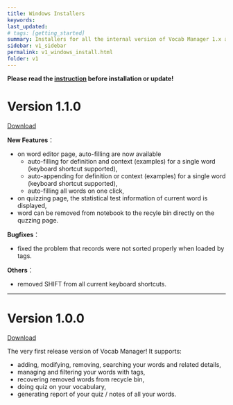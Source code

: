 ```yaml
---
title: Windows Installers
keywords: 
last_updated: 
# tags: [getting_started]
summary: Installers for all the internal version of Vocab Manager 1.x are here.
sidebar: v1_sidebar
permalink: v1_windows_install.html
folder: v1
---
```


**Please read the [instruction](v1_install_instruction.md) before installation or update!**

# Version 1.1.0
[Download](https://github.com/cabinz/vocab-manager/releases/download/v1.1.0/WindowsInstaller_v1.1.0.zip)

**New Features**：

* on word editor page, auto-filling are now available
  * auto-filling for definition and context (examples) for a single word (keyboard shortcut supported),
  * auto-appending for definition or context (examples) for a single word (keyboard shortcut supported),
  * auto-filling all words on one click,
* on quizzing page, the statistical test information of current word is displayed,
* word can be removed from notebook to the recyle bin directly on the quzzing page.

**Bugfixes**：

* fixed the problem that records were not sorted properly when loaded by tags.

**Others**：

* removed SHIFT from all current keyboard shortcuts.

---


# Version 1.0.0
[Download](https://github.com/cabinz/vocab-manager/releases/download/v1.0.0/WindowsInstaller_v1.0.0.zip)

The very first release version of Vocab Manager!
It supports:

* adding, modifying, removing, searching your words and related details,
* managing and filtering your words with tags,
* recovering removed words from recycle bin,
* doing quiz on your vocabulary,
* generating report of your quiz / notes of all your words.
